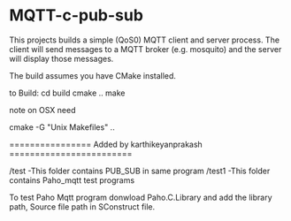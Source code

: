 MQTT-c-pub-sub
==============
This projects builds a simple (QoS0) MQTT client and server process.
The client will send messages to a MQTT broker (e.g. mosquito) and the server will display those messages.

The build assumes you have CMake installed.

to Build:
cd build
cmake ..
make

note on OSX need

cmake -G "Unix Makefiles" ..

================ Added by karthikeyanprakash ========================

<Source>/test 
-This folder contains PUB_SUB in same program
<Source>/test1
-This folder contains Paho_mqtt test programs

To test Paho Mqtt program donwload Paho.C.Library and add the library path, Source file path in SConstruct file.

